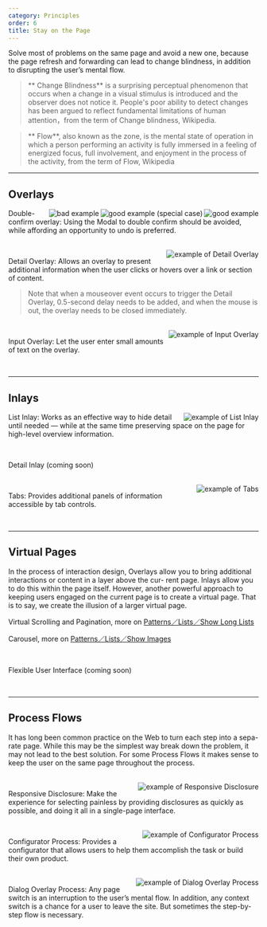 ```yaml
---
category: Principles
order: 6
title: Stay on the Page
---
```


Solve most of problems on the same page and avoid a new one, because the page refresh and forwarding can lead to change blindness, in addition to disrupting the user’s mental flow.

> ** Change Blindness** is a surprising perceptual phenomenon that occurs when a change in a visual stimulus is introduced and the observer does not notice it. People's poor ability to detect changes has been argued to reflect fundamental limitations of human attention，from the term of Change blindness, Wikipedia.

> ** Flow**, also known as the zone, is the mental state of operation in which a person performing an activity is fully immersed in a feeling of energized focus, full involvement, and enjoyment in the process of the activity, from the term of Flow, Wikipedia

---

## Overlays

<img class="preview-img" align="right" alt="good example" description="As the user clicks delete, a success message and an undo button are displayed. When the user does nothing within one minute or click the undo button, the message and the button disappear." src="https://os.alipayobjects.com/rmsportal/woHOTIZeXCYmtkv.png" good>

<img class="preview-img" align="right" alt="good example (special case)" description="If the undo operation is invalid, the Popconfirm is displayed after clicking the delete button. The user can stay on the page to double confirm." src="https://os.alipayobjects.com/rmsportal/hDlhNscVtHdvvgu.png" good>

<img class="preview-img" align="right" alt="bad example" description="
Abusing the Modal can neither bring the context into the popup, which is prone to interrupt the user’s flow, nor allow the user to undo the change." src="https://os.alipayobjects.com/rmsportal/JEcWKBYlMcYIowX.png" bad>

Double-confirm overlay: Using the Modal to double confirm should be avoided, while affording an opportunity to undo is preferred.

<br>

<img class="preview-img" align="right" alt="example of Detail Overlay " description="Click the eye icon to see more information." src="https://os.alipayobjects.com/rmsportal/WIhhhXExyQBsZwj.png">

Detail Overlay: Allows an overlay to present additional information when the user clicks or hovers over a link or section of content.


> Note that when a mouseover event occurs to trigger the Detail Overlay, 0.5-second delay needs to be added, and when the mouse is out, the overlay needs to be closed immediately.

<br>

<img class="preview-img" align="right" alt="example of Input Overlay" description="Click the edit icon to trigger the Input Overlay. Click the outside of it to preserve the input and close it." src="https://os.alipayobjects.com/rmsportal/YehbrRkldqWsezo.png">

Input Overlay: Let the user enter small amounts of text on the overlay.

<br>

---

## Inlays

<img class="preview-img" align="right" alt="example of List Inlay" src="https://os.alipayobjects.com/rmsportal/bHCqDMqXhZvKbve.png">

List Inlay: Works as an effective way to hide detail until needed — while at the same time preserving space on the page for high-level overview information.

<br>

<p><span class="waiting">Detail Inlay (coming soon)</span></p>

<br>

<img class="preview-img" align="right" alt="example of Tabs" src="https://os.alipayobjects.com/rmsportal/MsVyvEIJtlxZWBL.png">

Tabs: Provides additional panels of information accessible by tab controls.

<br>

---

## Virtual Pages

In the process of interaction design, Overlays allow you to bring additional interactions or content in a layer above the cur- rent page. Inlays allow you to do this within the page itself. However, another powerful approach to keeping users engaged on the current page is to create a virtual page. That is to say, we create the illusion of a larger virtual page. 

Virtual Scrolling and Pagination, more on [Patterns／Lists／Show Long Lists](/docs/pattern/list#显示长列表)

Carousel, more on [Patterns／Lists／Show Images](/docs/pattern/list#显示图片)

<br>

<p><span class="waiting">Flexible User Interface (coming soon)</span></p>

<br>

---

##  Process Flows

It has long been common practice on the Web to turn each step into a sepa- rate page. While this may be the simplest way break down the problem, it may not lead to the best solution. For some Process Flows it makes sense to keep the user on the same page throughout the process. 

<br>

<img class="preview-img" align="right" alt="example of Responsive Disclosure" src="https://os.alipayobjects.com/rmsportal/xpynnwXnfCpGHvn.png">

Responsive Disclosure: Make the experience for selecting painless by providing disclosures as quickly as possible, and doing it all in a single-page interface.

<br>

<img class="preview-img" align="right" alt="example of Configurator Process" src="https://os.alipayobjects.com/rmsportal/EBVLFAwHHjiXtIJ.png">

Configurator Process: Provides a configurator that allows users to help them accomplish the task or build their own product.

<br>

<img class="preview-img" align="right" alt="example of Dialog Overlay Process" src="https://os.alipayobjects.com/rmsportal/xcYosQncDPuFxhS.png">

Dialog Overlay Process: Any page switch is an interruption to the user’s mental flow. In addition, any context switch is a chance for a user to leave the site. But sometimes the step-by-step flow is necessary.


